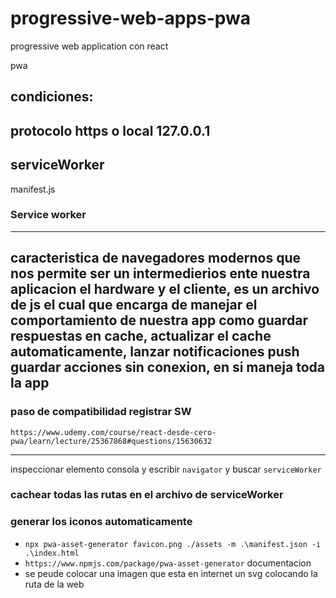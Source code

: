 # progressive-web-apps-pwa
progressive web application con react


pwa

condiciones:
---- 
protocolo https o local 127.0.0.1 
---- 
serviceWorker
---- 
manifest.js


### Service worker 

----
caracteristica de navegadores modernos que nos permite ser un intermedierios ente nuestra aplicacion el hardware y el cliente, es un archivo de js el cual que encarga de manejar el comportamiento de nuestra app como guardar respuestas en cache, actualizar el cache automaticamente, lanzar notificaciones push guardar acciones sin conexion, en si maneja toda la app 
----

### paso de compatibilidad registrar SW
`
https://www.udemy.com/course/react-desde-cero-pwa/learn/lecture/25367868#questions/15630632
`

----
inspeccionar elemento consola y escribir `navigator` y buscar `serviceWorker`

### cachear todas las rutas en el archivo de serviceWorker

### generar los iconos automaticamente
* `npx pwa-asset-generator favicon.png ./assets -m .\manifest.json -i .\index.html`
* `https://www.npmjs.com/package/pwa-asset-generator` documentacion
* se peude colocar una imagen que esta en internet un svg colocando la ruta de la web